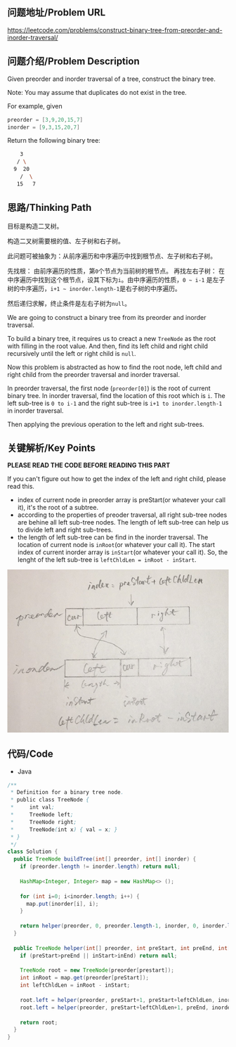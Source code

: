 ## 问题地址/Problem URL

https://leetcode.com/problems/construct-binary-tree-from-preorder-and-inorder-traversal/

## 问题介绍/Problem Description

Given preorder and inorder traversal of a tree, construct the binary tree.

Note:
You may assume that duplicates do not exist in the tree.

For example, given

```java
preorder = [3,9,20,15,7]
inorder = [9,3,15,20,7]
```

Return the following binary tree:

```bash
    3
   / \
  9  20
    /  \
   15   7
```

## 思路/Thinking Path

目标是构造二叉树。

构造二叉树需要根的值、左子树和右子树。

此问题可被抽象为：从前序遍历和中序遍历中找到根节点、左子树和右子树。

先找根：
由前序遍历的性质，第`0`个节点为当前树的根节点。
再找左右子树：
在中序遍历中找到这个根节点，设其下标为`i`。由中序遍历的性质，`0 ~ i-1` 是左子树的中序遍历，`i+1 ~ inorder.length-1`是右子树的中序遍历。

然后递归求解，终止条件是左右子树为`null`。

We are going to construct a binary tree from its preorder and inorder traversal.

To build a binary tree, it requires us to creact a new `TreeNode` as the root with filling in the root value. And then, find its left child and right child recursively until the left or right child is `null`.

Now this problem is abstracted as how to find the root node, left child and right child from the preorder traversal and inorder traversal.

In preorder traversal, the first node (`preorder[0]`) is the root of current binary tree. In inorder traversal, find the location of this root which is `i`. The left sub-tree is `0 to i-1` and the right sub-tree is `i+1 to inorder.length-1` in inorder traversal.

Then applying the previous operation to the left and right sub-trees.

## 关键解析/Key Points

**PLEASE READ THE CODE BEFORE READING THIS PART**

If you can't figure out how to get the index of the left and right child, please read this.

- index of current node in preorder array is preStart(or whatever your call it), it's the root of a subtree.
- according to the properties of preoder traversal, all right sub-tree nodes are behine all left sub-tree nodes. The length of left sub-tree can help us to divide left and right sub-trees.
- the length of left sub-tree can be find in the inorder traversal. The location of current node is `inRoot`(or whatever your call it). The start index of current inorder array is `inStart`(or whatever your call it). So, the lenght of the left sub-tree is `leftChldLen = inRoot - inStart`.

![explain](../assets/problems/105.index_explain.jpg)

## 代码/Code

- Java

```java
/**
 * Definition for a binary tree node.
 * public class TreeNode {
 *     int val;
 *     TreeNode left;
 *     TreeNode right;
 *     TreeNode(int x) { val = x; }
 * }
 */
class Solution {
  public TreeNode buildTree(int[] preorder, int[] inorder) {
    if (preorder.length != inorder.length) return null;
    
    HashMap<Integer, Integer> map = new HashMap<> ();

    for (int i=0; i<inorder.length; i++) {
      map.put(inorder[i], i);
    }

    return helper(preorder, 0, preorder.length-1, inorder, 0, inorder.length-1, map);
  }

  public TreeNode helper(int[] preorder, int preStart, int preEnd, int[] inorder, int inStart, int inEnd, HashMap<Integer, Integer> map) {
    if (preStart>preEnd || inStart>inEnd) return null;
    
    TreeNode root = new TreeNode(preorder[prestart]);
    int inRoot = map.get(preorder[preStart]);
    int leftChldLen = inRoot - inStart;

    root.left = helper(preorder, preStart+1, preStart+leftChldLen, inorder, inStart, inRoot-1, map);
    root.left = helper(preorder, preStart+leftChldLen+1, preEnd, inorder, inRoot+1, inEnd, map);

    return root;
  }
}
```